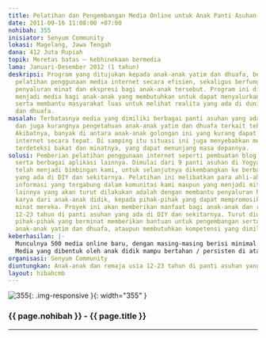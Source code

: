 ```yaml
---
title: Pelatihan dan Pengembangan Media Online untuk Anak Panti Asuhan
date: 2011-09-16 11:08:00 +07:00
nohibah: 355
inisiator: Senyum Community
lokasi: Magelang, Jawa Tengah
dana: 412 Juta Rupiah
topik: Meretas batas – kebhinekaan bermedia
lama: Januari-Desember 2012 (1 tahun)
deskripsi: Program yang ditujukan kepada anak-anak yatim dan dhuafa, berupa pemberian
  pelatihan penggunaan media internet secara efisien, sekaligus berfungsi sebagai
  penyaluran minat dan ekspresi bagi anak-anak tersebut. Program ini diharapkan dapat
  menjadi media bagi anak-anak yang membutuhkan untuk dapat menyalurkan pendapatnya,
  serta membantu masyarakat luas untuk melihat realita yang ada di dunia anak yatim
  dan dhuafa.
masalah: Terbatasnya media yang dimiliki berbagai panti asuhan yang ada di Indonesia,
  dan juga kurangnya pengetahuan anak-anak yatim dan dhuafa terkait teknologi informasi.
  Akibatnya, banyak di antara anak-anak golongan ini yang kurang dapat menggunakan
  internet secara tepat. Di samping itu situasi ini juga menyebabkan mereka kurang
  terdeteksi bakat dan minatnya, yang dapat menunjang masa depannya.
solusi: Pemberian pelatihan penggunaan internet seperti pembuatan blog, website pribadi,
  serta berbagai aplikasi lainnya. Dimulai dari 9 panti asuhan di Yogyakarta yang
  telah menjadi bimbingan kami, untuk selanjutnya dikembangkan ke berbagai panti asuhan
  yang ada di DIY dan sekitarnya. Pelatihan ini melibatkan para ahli-ahli teknologi
  informasi yang tergabung dalam komunitas kami maupun yang menjadi mitra kami. Usaha
  lainnya yang akan turut dilakukan adalah dengan membantu penyaluran hasil-hasil
  karya dari anak-anak didik, kepada pihak-pihak yang dapat mempromosikan bakat serta
  minat mereka. Proyek ini akan memberikan manfaat bagi anak-anak dan remaja usia
  12-23 tahun di panti asuhan yang ada di DIY dan sekitarnya. Turut diuntungkan pula
  pihak-pihak yang berminat memberikan bantuan untuk pengembangan serta pemberdayaan
  anak-anak yatim dan dhuafa, ataupun membutuhkan kompetensi yang dimiliki oleh mereka.
keberhasilan: |-
  Munculnya 500 media online baru, dengan masing-masing berisi minimal 4 konten per bulan.
  Media yang dibentuk oleh anak didik mampu bertahan / persisten di atas 1 tahun.
organisasi: Senyum Community
diuntungkan: Anak-anak dan remaja usia 12-23 tahun di panti asuhan yang ada di DIY dan sekitarnya. Turut diuntungkan pula pihak-pihak yang berminat memberikan bantuan untuk pengembangan serta pemberdayaan anak-anak yatim dan dhuafa, ataupun membutuhkan kompetensi yang dimiliki oleh mereka.
layout: hibahcmb
---
```


![355](/static/img/hibahcmb/355.png){: .img-responsive }{: width="355" }

### {{ page.nohibah }} - {{ page.title }}

---

